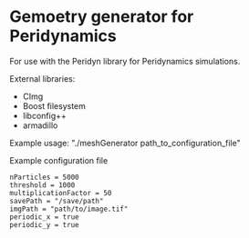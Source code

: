 Gemoetry generator for Peridynamics
==============
For use with the Peridyn library for Peridynamics simulations.

External libraries:
- CImg
- Boost filesystem
- libconfig++
- armadillo

Example usage:
"./meshGenerator path_to_configuration_file"

Example configuration file
```
nParticles = 5000
threshold = 1000
multiplicationFactor = 50
savePath = "/save/path"
imgPath = "path/to/image.tif"
periodic_x = true
periodic_y = true
```
